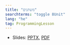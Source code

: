 ```yaml
---
title: "משתנים"
searchterms: "toggle 8Unit"
lang: "he"
tag: ProgrammingLesson
---
```

 <ul>
 <li class="ng-binding">Slides:
 <a href="ProgrammingLessons/Variables-Hebrew.pptx">PPTX</a>,
 <a href="ProgrammingLessons/Variables-Hebrew.pptx.pdf">PDF</a>
 </li>
 </ul>
